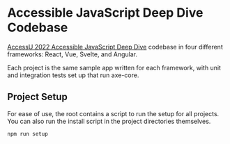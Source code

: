 # Accessible JavaScript Deep Dive Codebase

[AccessU 2022 Accessible JavaScript Deep Dive](https://knowbility.org/programs/accessu-2022/deep-dive-accessible-javascript) codebase in four different frameworks: React, Vue, Svelte, and Angular. 

Each project is the same sample app written for each framework, with unit and integration tests set up that run axe-core.

## Project Setup

For ease of use, the root contains a script to run the setup for all projects. You can also run the install script in the project directories themselves.

```sh
npm run setup
```